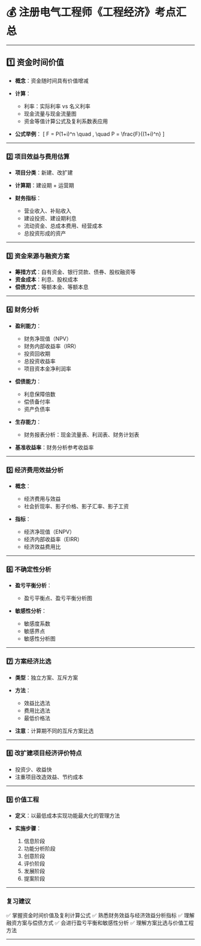 # 💰 注册电气工程师《工程经济》考点汇总

---

## **1️⃣ 资金时间价值**

* **概念**：资金随时间具有价值增减
* **计算**：

  * 利率：实际利率 vs 名义利率
  * 现金流量与现金流量图
  * 资金等值计算公式及复利系数表应用
* **公式举例**：
  [
  F = P(1+i)^n \quad , \quad P = \frac{F}{(1+i)^n}
  ]

---

### **2️⃣ 项目效益与费用估算**

* **项目分类**：新建、改扩建
* **计算期**：建设期 + 运营期
* **财务指标**：

  * 营业收入、补贴收入
  * 建设投资、建设期利息
  * 流动资金、总成本费用、经营成本
  * 总投资形成的资产

---

### **3️⃣ 资金来源与融资方案**

* **筹措方式**：自有资金、银行贷款、债券、股权融资等
* **资金成本**：利息、股权成本
* **偿债方式**：等额本金、等额本息

---

### **4️⃣ 财务分析**

* **盈利能力**：

  * 财务净现值（NPV）
  * 财务内部收益率（IRR）
  * 投资回收期
  * 总投资收益率
  * 项目资本金净利润率
* **偿债能力**：

  * 利息保障倍数
  * 偿债备付率
  * 资产负债率
* **生存能力**：

  * 财务报表分析：现金流量表、利润表、财务计划表
* **基准收益率**：财务分析参考收益率

---

### **5️⃣ 经济费用效益分析**

* **概念**：

  * 经济费用与效益
  * 社会折现率、影子价格、影子汇率、影子工资
* **指标**：

  * 经济净现值（ENPV）
  * 经济内部收益率（EIRR）
  * 经济效益费用比

---

### **6️⃣ 不确定性分析**

* **盈亏平衡分析**：

  * 盈亏平衡点、盈亏平衡分析图
* **敏感性分析**：

  * 敏感度系数
  * 敏感界点
  * 敏感性分析图

---

### **7️⃣ 方案经济比选**

* **类型**：独立方案、互斥方案
* **方法**：

  * 效益比选法
  * 费用比选法
  * 最低价格法
* **注意**：计算期不同的互斥方案比选

---

### **8️⃣ 改扩建项目经济评价特点**

* 投资少、收益快
* 注重项目改造效益、节约成本

---

### **9️⃣ 价值工程**

* **定义**：以最低成本实现功能最大化的管理方法
* **实施步骤**：

  1. 信息阶段
  2. 功能分析阶段
  3. 创意阶段
  4. 评价阶段
  5. 发展阶段
  6. 提案阶段

---

### **复习建议**

✅ 掌握资金时间价值及复利计算公式
✅ 熟悉财务效益与经济效益分析指标
✅ 理解融资方案与偿债方式
✅ 会进行盈亏平衡和敏感性分析
✅ 理解方案比选与价值工程方法

---
